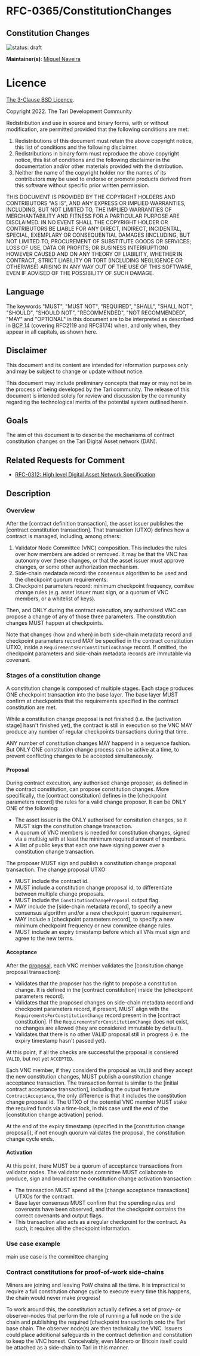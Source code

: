 # RFC-0365/ConstitutionChanges

## Constitution Changes

![status: draft](theme/images/status-draft.svg)

**Maintainer(s)**: [Miguel Naveira](https://github.com/mrnaveira)

# Licence

[ The 3-Clause BSD Licence](https://opensource.org/licenses/BSD-3-Clause).

Copyright 2022. The Tari Development Community

Redistribution and use in source and binary forms, with or without modification, are permitted provided that the
following conditions are met:

1. Redistributions of this document must retain the above copyright notice, this list of conditions and the following
   disclaimer.
2. Redistributions in binary form must reproduce the above copyright notice, this list of conditions and the following
   disclaimer in the documentation and/or other materials provided with the distribution.
3. Neither the name of the copyright holder nor the names of its contributors may be used to endorse or promote products
   derived from this software without specific prior written permission.

THIS DOCUMENT IS PROVIDED BY THE COPYRIGHT HOLDERS AND CONTRIBUTORS "AS IS", AND ANY EXPRESS OR IMPLIED WARRANTIES,
INCLUDING, BUT NOT LIMITED TO, THE IMPLIED WARRANTIES OF MERCHANTABILITY AND FITNESS FOR A PARTICULAR PURPOSE ARE
DISCLAIMED. IN NO EVENT SHALL THE COPYRIGHT HOLDER OR CONTRIBUTORS BE LIABLE FOR ANY DIRECT, INDIRECT, INCIDENTAL,
SPECIAL, EXEMPLARY OR CONSEQUENTIAL DAMAGES (INCLUDING, BUT NOT LIMITED TO, PROCUREMENT OF SUBSTITUTE GOODS OR
SERVICES; LOSS OF USE, DATA OR PROFITS; OR BUSINESS INTERRUPTION) HOWEVER CAUSED AND ON ANY THEORY OF LIABILITY,
WHETHER IN CONTRACT, STRICT LIABILITY OR TORT (INCLUDING NEGLIGENCE OR OTHERWISE) ARISING IN ANY WAY OUT OF THE USE OF
THIS SOFTWARE, EVEN IF ADVISED OF THE POSSIBILITY OF SUCH DAMAGE.

## Language

The keywords "MUST", "MUST NOT", "REQUIRED", "SHALL", "SHALL NOT", "SHOULD", "SHOULD NOT", "RECOMMENDED", 
"NOT RECOMMENDED", "MAY" and "OPTIONAL" in this document are to be interpreted as described in 
[BCP 14](https://tools.ietf.org/html/bcp14) (covering RFC2119 and RFC8174) when, and only when, they appear in all capitals, as
shown here.

## Disclaimer

This document and its content are intended for information purposes only and may be subject to change or update
without notice.

This document may include preliminary concepts that may or may not be in the process of being developed by the Tari
community. The release of this document is intended solely for review and discussion by the community regarding the
technological merits of the potential system outlined herein.

## Goals
The aim of this document is to describe the mechanisms of contract constitution changes on the Tari Digital Asset network (DAN).

## Related Requests for Comment
* [RFC-0312: High level Digital Asset Network Specification](RFC-0312_DANHighLevelSpecification.md)

## Description

### Overview
After the [contract definition transaction], the asset issuer publishes the [contract constitution transaction]. That transaction (UTXO) defines how a contract is managed, including, among others:
1. Validator Node Committee (VNC) composition. This includes the rules over how members are added or removed. It may be that the VNC has autonomy over these changes, or that the asset issuer must approve changes, or some other authorization mechanism.
2. Side-chain medatada record: the consensus algorithm to be used and the checkpoint quorum requirements.
3. Checkpoint parameters record: minimum checkpoint frequency, comitee change rules (e.g. asset issuer must sign, or a quorum of VNC members, or a whitelist of keys).

Then, and ONLY during the contract execution, any authorsised VNC can propose a change of any of those three parameters. The constitution changes MUST happen at checkpoints.

Note that changes (how and when) in both side-chain metadata record and checkpoint parameters record MAY be specified in the contract constitution UTXO, inside a `RequirementsForConstitutionChange` record. If omitted, the checkpoint parameters and side-chain metadata records are immutable via covenant.

### Stages of a constitution change
A constitution change is composed of multiple stages. Each stage produces ONE checkpoint transaction into the base layer. The base layer MUST confirm at checkpoints that the requirements specified in the contract constitution are met.

While a constitution change proposal is not finished (i.e. the [activation stage] hasn't finished yet), the contract is still in execution so the VNC MAY produce any number of regular checkpoints transactions during that time.

ANY number of constitution changes MAY happend in a sequence fashion. But ONLY ONE constitution change process can be active at a time, to prevent conflicting changes to be accepted simultaneously.

#### Proposal
[proposal]: #proposal

During contract execution, any authorised change proposer, as defined in the contract constitution, can propose constitution changes. More specifically, the [contract constitution] defines in the [checkpoint parameters record] the rules for a valid change proposer. It can be ONLY ONE of the following:
* The asset issuer is the ONLY authorised for consitution changes, so it MUST sign the constitution change transaction.
* A quorum of VNC members is needed for constitution changes, signed via a multisig with at least the minimum required amount of members.
* A list of public keys that each one have signing power over a constitution change transaction.

The proposer MUST sign and publish a constitution change proposal transaction. The change proposal UTXO:
* MUST include the contract id.
* MUST include a constitution change proposal id, to differentiate between multiple change proposals.
* MUST include the `ConstitutionChangeProposal` output flag.
* MAY include the [side-chain metadata record], to specify a new consensus algorithm and/or a new checkpoint quorum requirement. 
* MAY include a [checkpoint parameters record], to specify a new minimum checkpoint frequency or new commitee change rules.
* MUST include an expiry timestamp before which all VNs must sign and agree to the new terms.

#### Acceptance
After the [proposal], each VNC member validates the [consitution change proposal transaction]:
* Validates that the proposer has the right to propose a constitution change. It is defined in the [contract constitution] inside the [checkpoint parameters record].
* Validates that the proposed changes on side-chain metadata record and checkpoint parameters record, if present, MUST align with the `RequirementsForConstitutionChange` record present in the [contract constitution]. If the `RequirementsForConstitutionChange` does not exist, no changes are allowed (they are considered immutable by default).
* Validates that there is no other VALID proposal still in progress (i.e. the expiry timestamp hasn't passed yet).

At this point, if all the checks are successful the proposal is consiered `VALID`, but not yet `ACCEPTED`.

Each VNC member, if they considerd the proposal as `VALID` and they accept the new constitution changes, MUST publish a constitution change acceptance transaction. The transaction format is similar to the [initial contract acceptance transaction], including the output feature `ContractAcceptance`, the only difference is that it includes the constitution change proposal id. The UTXO of the potential VNC member MUST stake the required funds via a time-lock, in this case until the end of the [constitution change activation] period.

At the end of the expiry timestamp (specified in the [constitution change proposal]), if not enough quorum validates the proposal, the constitution change cycle ends.

#### Activation
At this point, there MUST be a quorum of acceptance transactions from validator nodes. The validator node committee MUST collaborate to produce, sign and broadcast the constitution change activation transaction:
* The transaction MUST spend all the [change acceptance transactions] UTXOs for the contract.
* Base layer consensus MUST confirm that the spending rules and covenants have been observed, and that the checkpoint contains the correct covenants and output flags.
* This transaction also acts as a regular checkpoint for the contract. As such, it requires all the checkpoint information.

### Use case example
main use case is the committee changing

### Contract constitutions for proof-of-work side-chains
Miners are joining and leaving PoW chains all the time. It is impractical to require a full constitution change cycle to execute every time this happens, the chain would never make progress!

To work around this, the constitution actually defines a set of proxy- or observer-nodes that perform the role of running a full node on the side chain and publishing the required [checkpoint transaction]s onto the Tari base chain. The observer node(s) are then technically the VNC. Issuers could place additional safeguards in the contract definition and constitution to keep the VNC honest. Conceivably, even Monero or Bitcoin itself could be attached as a side-chain to Tari in this manner.